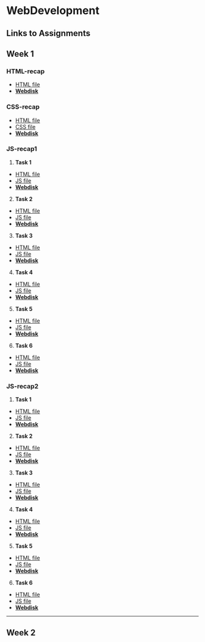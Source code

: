 # WebDevelopment

## Links to Assignments

## Week 1
### HTML-recap
- [HTML file](https://github.com/RedEyeSH/WebCourse/blob/7e29ba2142751af06785c5ef0d1b23e25f58d9ae/Week1/HTML-recap/main.html)
- **[Webdisk](https://users.metropolia.fi/~quangth/WebCourse/Week1/HTML-recap/main.html)**

### CSS-recap
- [HTML file](https://github.com/RedEyeSH/WebCourse/blob/fd443697be72cd79e579166d27ee859530ba6016/Week1/CSS-recap/main.html)
- [CSS file](https://github.com/RedEyeSH/WebCourse/blob/fd443697be72cd79e579166d27ee859530ba6016/Week1/CSS-recap/style.css)
- **[Webdisk](https://users.metropolia.fi/~quangth/WebCourse/Week1/CSS-recap/main.html)**

### JS-recap1
1. **Task 1**
- [HTML file](https://github.com/RedEyeSH/WebCourse/blob/fd443697be72cd79e579166d27ee859530ba6016/Week1/JS-recap1/t1/main.html)
- [JS file](https://github.com/RedEyeSH/WebCourse/blob/fd443697be72cd79e579166d27ee859530ba6016/Week1/JS-recap1/t1/script.js)
- **[Webdisk](https://users.metropolia.fi/~quangth/WebCourse/Week1/JS-recap1/t1/main.html)**

2. **Task 2**
- [HTML file](https://github.com/RedEyeSH/WebCourse/blob/fd443697be72cd79e579166d27ee859530ba6016/Week1/JS-recap1/t2/main.html)
- [JS file](https://github.com/RedEyeSH/WebCourse/blob/fd443697be72cd79e579166d27ee859530ba6016/Week1/JS-recap1/t2/script.js)
- **[Webdisk](https://users.metropolia.fi/~quangth/WebCourse/Week1/JS-recap1/t2/main.html)**

3. **Task 3**
- [HTML file](https://github.com/RedEyeSH/WebCourse/blob/fd443697be72cd79e579166d27ee859530ba6016/Week1/JS-recap1/t3/main.html)
- [JS file](https://github.com/RedEyeSH/WebCourse/blob/fd443697be72cd79e579166d27ee859530ba6016/Week1/JS-recap1/t3/script.js)
- **[Webdisk](https://users.metropolia.fi/~quangth/WebCourse/Week1/JS-recap1/t3/main.html)**
   
4. **Task 4**
- [HTML file](https://github.com/RedEyeSH/WebCourse/blob/fd443697be72cd79e579166d27ee859530ba6016/Week1/JS-recap1/t4/main.html)
- [JS file](https://github.com/RedEyeSH/WebCourse/blob/fd443697be72cd79e579166d27ee859530ba6016/Week1/JS-recap1/t4/script.js)
- **[Webdisk](https://users.metropolia.fi/~quangth/WebCourse/Week1/JS-recap1/t4/main.html)**
   
5. **Task 5**
- [HTML file](https://github.com/RedEyeSH/WebCourse/blob/fd443697be72cd79e579166d27ee859530ba6016/Week1/JS-recap1/t5/main.html)
- [JS file](https://github.com/RedEyeSH/WebCourse/blob/fd443697be72cd79e579166d27ee859530ba6016/Week1/JS-recap1/t5/script.js)
- **[Webdisk](https://users.metropolia.fi/~quangth/WebCourse/Week1/JS-recap1/t5/main.html)**
   
6. **Task 6**
- [HTML file](https://github.com/RedEyeSH/WebCourse/blob/fd443697be72cd79e579166d27ee859530ba6016/Week1/JS-recap1/t6/main.html)
- [JS file](https://github.com/RedEyeSH/WebCourse/blob/fd443697be72cd79e579166d27ee859530ba6016/Week1/JS-recap1/t6/script.js)
- **[Webdisk](https://users.metropolia.fi/~quangth/WebCourse/Week1/JS-recap1/t6/main.html)**
   
### JS-recap2
1. **Task 1**
- [HTML file](https://github.com/RedEyeSH/WebCourse/blob/44c49b9c268052b9d27436d20fa5ff5c2bffa434/Week1/JS-recap2/t1/main.html)
- [JS file](https://github.com/RedEyeSH/WebCourse/blob/44c49b9c268052b9d27436d20fa5ff5c2bffa434/Week1/JS-recap2/t1/script.js)
- **[Webdisk](https://users.metropolia.fi/~quangth/WebCourse/Week1/JS-recap2/t1/main.html)**

2. **Task 2**
- [HTML file](https://github.com/RedEyeSH/WebCourse/blob/44c49b9c268052b9d27436d20fa5ff5c2bffa434/Week1/JS-recap2/t2/main.html)
- [JS file](https://github.com/RedEyeSH/WebCourse/blob/44c49b9c268052b9d27436d20fa5ff5c2bffa434/Week1/JS-recap2/t2/script.js)
- **[Webdisk](https://users.metropolia.fi/~quangth/WebCourse/Week1/JS-recap2/t2/main.html)**

3. **Task 3**
- [HTML file](https://github.com/RedEyeSH/WebCourse/blob/44c49b9c268052b9d27436d20fa5ff5c2bffa434/Week1/JS-recap2/t3/main.html)
- [JS file](https://github.com/RedEyeSH/WebCourse/blob/44c49b9c268052b9d27436d20fa5ff5c2bffa434/Week1/JS-recap2/t3/script.js)
- **[Webdisk](https://users.metropolia.fi/~quangth/WebCourse/Week1/JS-recap2/t3/main.html)**
   
4. **Task 4**
- [HTML file](https://github.com/RedEyeSH/WebCourse/blob/44c49b9c268052b9d27436d20fa5ff5c2bffa434/Week1/JS-recap2/t4/main.html)
- [JS file](https://github.com/RedEyeSH/WebCourse/blob/44c49b9c268052b9d27436d20fa5ff5c2bffa434/Week1/JS-recap2/t4/script.js)
- **[Webdisk](https://users.metropolia.fi/~quangth/WebCourse/Week1/JS-recap2/t4/main.html)**
   
5. **Task 5**
- [HTML file](https://github.com/RedEyeSH/WebCourse/blob/44c49b9c268052b9d27436d20fa5ff5c2bffa434/Week1/JS-recap2/t5/main.html)
- [JS file](https://github.com/RedEyeSH/WebCourse/blob/44c49b9c268052b9d27436d20fa5ff5c2bffa434/Week1/JS-recap2/t5/script.js)
- **[Webdisk](https://users.metropolia.fi/~quangth/WebCourse/Week1/JS-recap2/t5/main.html)**
   
6. **Task 6**
- [HTML file](https://github.com/RedEyeSH/WebCourse/blob/44c49b9c268052b9d27436d20fa5ff5c2bffa434/Week1/JS-recap2/t6/main.html)
- [JS file](https://github.com/RedEyeSH/WebCourse/blob/44c49b9c268052b9d27436d20fa5ff5c2bffa434/Week1/JS-recap2/t6/script.js)
- **[Webdisk](https://users.metropolia.fi/~quangth/WebCourse/Week1/JS-recap2/t6/main.html)**

---

## Week 2
